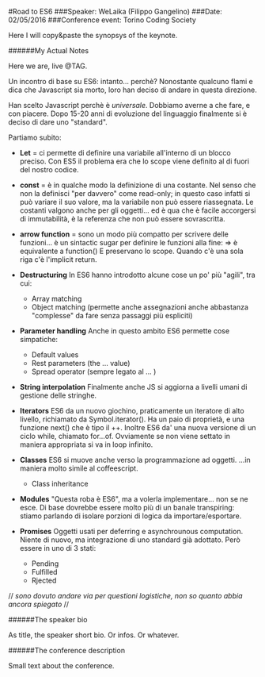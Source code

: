 #Road to ES6
###Speaker: WeLaika (Filippo Gangelino)
###Date: 02/05/2016
###Conference event: Torino Coding Society 

Here I will copy&paste the synopsys of the keynote.

######My Actual Notes

Here we are, live @TAG.

Un incontro di base su ES6: intanto... perchè?
Nonostante qualcuno flami e dica che Javascript sia morto, loro han deciso di andare in questa direzione.

Han scelto Javascript perchè è *universale*. Dobbiamo averne a che fare, e con piacere.
Dopo 15-20 anni di evoluzione del linguaggio finalmente si è deciso di dare uno "standard".

Partiamo subito:

* **Let** 
    = ci permette di definire una variabile all'interno di un blocco preciso.
    Con ES5 il problema era che lo scope viene definito al di fuori del nostro codice.
    
* **const** 
    = è in qualche modo la definizione di una costante. Nel senso che non la definisci "per davvero" come read-only; in questo caso infatti si può variare il suo valore, ma la variabile non può essere riassegnata.
    Le costanti valgono anche per gli oggetti... ed è qua che è facile accorgersi di immutabilità, è la referenza che non può essere sovrascritta.
    
* **arrow function**
    = sono un modo più compatto per scrivere delle funzioni... è un sintactic sugar per definire le funzioni alla fine: => è equivalente a function()
    E preservano lo scope.
    Quando c'è una sola riga c'è l'implicit return.
    
* **Destructuring**
    In ES6 hanno introdotto alcune cose un po' più "agili", tra cui:
    * Array matching
    * Object matching (permette anche assegnazioni anche abbastanza "complesse" da fare senza passaggi più espliciti)
 
* **Parameter handling**
    Anche in questo ambito ES6 permette cose simpatiche:
    * Default values
    * Rest parameters (the ... value)
    * Spread operator (sempre legato al ... )
    
* **String interpolation**
    Finalmente anche JS si aggiorna a livelli umani di gestione delle stringhe.

* **Iterators**
    ES6 da un nuovo giochino, praticamente un iteratore di alto livello, richiamato da Symbol.iterator(). Ha un paio di proprietà, e una funzione next() che è tipo il ++.
    Inoltre ES6 da' una nuova versione di un ciclo while, chiamato for...of.
    Ovviamente se non viene settato in maniera appropriata si va in loop infinito.
    
* **Classes**
    ES6 si muove anche verso la programmazione ad oggetti.
    ...in maniera molto simile al coffeescript.
    * Class inheritance

* **Modules**
    "Questa roba è ES6", ma a volerla implementare... non se ne esce.
    Di base dovrebbe essere molto più di un banale transpiring: stiamo parlando di isolare porzioni di logica da importare/esportare.

* **Promises**
    Oggetti usati per deferring e asynchrounous computation. Niente di nuovo, ma integrazione di uno standard già adottato.
    Però essere in uno di 3 stati:
    * Pending
    * Fulfilled
    * Rjected
    
    
// *sono dovuto andare via per questioni logistiche, non so quanto abbia ancora spiegato* //

######The speaker bio

As title, the speaker short bio. Or infos. Or whatever.

######The conference description

Small text about the conference.
